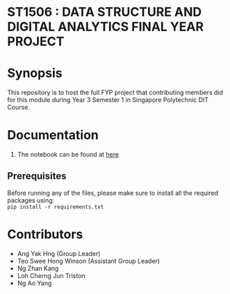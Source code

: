 # ST1506 : DATA STRUCTURE AND DIGITAL ANALYTICS FINAL YEAR PROJECT

# Synopsis

This repository is to host the full FYP project that contributing members did for this module during Year 3 Semester 1 in Singapore Polytechnic DIT Course. 
# Documentation
1. The notebook can be found at [here](./NLP.ipynb)

## Prerequisites
Before running any of the files, please make sure to install all the required packages using:<br>
`pip install -r requirements.txt`

# Contributors
- Ang Yak Hng (Group Leader)
- Teo Swee Hong Winson (Assistant Group Leader)
- Ng Zhan Kang
- Loh Cherng Jun Triston
- Ng Ao Yang

